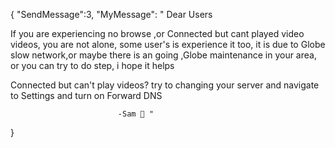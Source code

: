 {
"SendMessage":3,
"MyMessage":
"                          Dear Users

   If you are experiencing no browse ,or       Connected but cant played video videos, you are  not alone, some user's is experience it too, it is due to Globe slow         network,or maybe there is an going ,Globe maintenance in your area, or you can try to do step, i hope it helps

Connected but can't play videos? try to changing your server and navigate to Settings and turn on Forward DNS
      
                            -Sam 🧡 "
}
